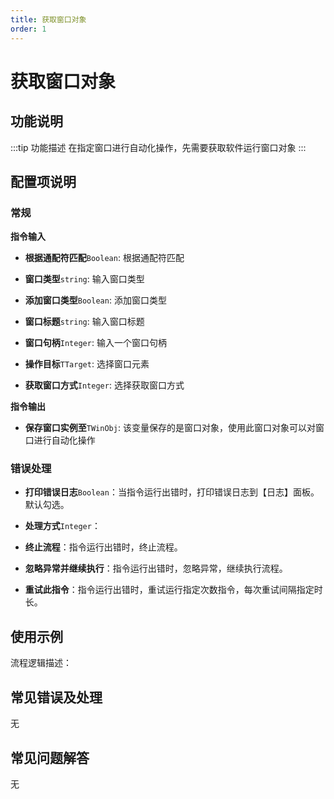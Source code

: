 ```yaml
---
title: 获取窗口对象
order: 1
---
```


# 获取窗口对象

## 功能说明

:::tip 功能描述
在指定窗口进行自动化操作，先需要获取软件运行窗口对象
:::

## 配置项说明

### 常规

**指令输入**

- **根据通配符匹配**`Boolean`: 根据通配符匹配

- **窗口类型**`string`: 输入窗口类型

- **添加窗口类型**`Boolean`: 添加窗口类型

- **窗口标题**`string`: 输入窗口标题

- **窗口句柄**`Integer`: 输入一个窗口句柄

- **操作目标**`TTarget`: 选择窗口元素

- **获取窗口方式**`Integer`: 选择获取窗口方式


**指令输出**

- **保存窗口实例至**`TWinObj`: 该变量保存的是窗口对象，使用此窗口对象可以对窗口进行自动化操作

### 错误处理

- **打印错误日志**`Boolean`：当指令运行出错时，打印错误日志到【日志】面板。默认勾选。

- **处理方式**`Integer`：

 - **终止流程**：指令运行出错时，终止流程。

 - **忽略异常并继续执行**：指令运行出错时，忽略异常，继续执行流程。

 - **重试此指令**：指令运行出错时，重试运行指定次数指令，每次重试间隔指定时长。

## 使用示例

流程逻辑描述：

## 常见错误及处理

无

## 常见问题解答

无

